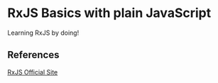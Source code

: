 # RxJS Basics with plain JavaScript

Learning RxJS by doing!

## References

[RxJS Official Site](https://rxjs.dev/)